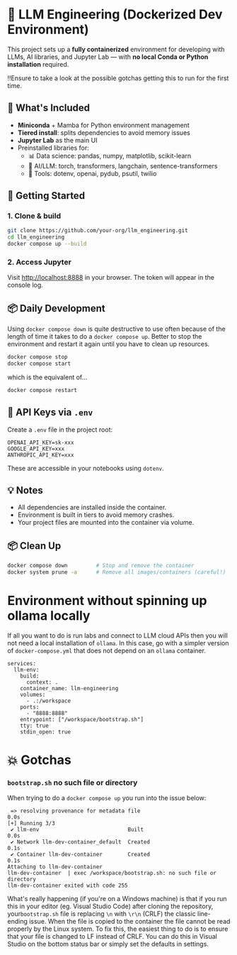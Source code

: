 

# 🧠 LLM Engineering (Dockerized Dev Environment)

This project sets up a **fully containerized** environment for developing with LLMs, AI libraries, and Jupyter Lab — with **no local Conda or Python installation** required.

‼️Ensure to take a look at the possible gotchas getting this to run for the first time.

## 🔧 What's Included

- **Miniconda** + Mamba for Python environment management
- **Tiered install**: splits dependencies to avoid memory issues
- **Jupyter Lab** as the main UI
- Preinstalled libraries for:
  - 📊 Data science: pandas, numpy, matplotlib, scikit-learn
  - 🤖 AI/LLM: torch, transformers, langchain, sentence-transformers
  - 🧰 Tools: dotenv, openai, pydub, psutil, twilio

## 🚀 Getting Started

### 1. Clone & build

```bash
git clone https://github.com/your-org/llm_engineering.git
cd llm_engineering
docker compose up --build
````

### 2. Access Jupyter

Visit [http://localhost:8888](http://localhost:8888) in your browser. The token will appear in the console log.

## 📦 Daily Development

Using `docker compose down` is quite destructive to use often because of the length of time it takes to do a `docker compose up`. Better to stop the environment and restart it again until you have to clean up resources.

```bash
docker compose stop
docker compose start
```
which is the equivalent of...
```bash
docker compose restart
```


## 🔐 API Keys via `.env`

Create a `.env` file in the project root:

```
OPENAI_API_KEY=sk-xxx
GOOGLE_API_KEY=xxx
ANTHROPIC_API_KEY=xxx
```

These are accessible in your notebooks using `dotenv`.

## 💡 Notes

* All dependencies are installed inside the container.
* Environment is built in tiers to avoid memory crashes.
* Your project files are mounted into the container via volume.

## 📦 Clean Up

```bash
docker compose down         # Stop and remove the container
docker system prune -a      # Remove all images/containers (careful!)
```

# Environment without spinning up ollama locally

If all you want to do is run labs and connect to LLM cloud APIs then you will not need a local installation of `ollama`. In this case, go with a simpler version of `docker-compose.yml` that does not depend on an `ollama` container.

```docker
services:
  llm-env:
    build:
      context: .
    container_name: llm-engineering
    volumes:
      - .:/workspace
    ports:
      - "8888:8888"
    entrypoint: ["/workspace/bootstrap.sh"]
    tty: true
    stdin_open: true
```

# 💥 Gotchas

### `bootstrap.sh` no such file or directory

When trying to do a `docker compose up` you run into the issue below:

```
 => resolving provenance for metadata file                                                                                                                                                                                            0.0s
[+] Running 3/3
 ✔ llm-env                            Built                                                                                                                                                                                           0.0s 
 ✔ Network llm-dev-container_default  Created                                                                                                                                                                                         0.1s 
 ✔ Container llm-dev-container        Created                                                                                                                                                                                         0.1s 
Attaching to llm-dev-container
llm-dev-container  | exec /workspace/bootstrap.sh: no such file or directory
llm-dev-container exited with code 255
```

What's really happening (if you're on a Windows machine) is that if you run this in your editor (eg. Visual Studio Code) after cloning the repository, your`bootstrap.sh` file is replacing `\n` with `\r\n` (CRLF) the classic line-ending issue. When the file is copied to the container the file cannot be read properly by the Linux system. To fix this, the easiest thing to do is to ensure that your file is changed to LF instead of CRLF. You can do this in Visual Studio on the bottom status bar or simply set the defaults in settings. 